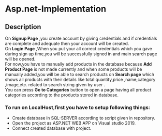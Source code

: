 # Asp.net-Implementation

##  Description
On **Signup Page** ,you create account by giving credentials and if credentials are complete and adequate then your account will be created.  
On **Login Page** ,When you put your all correct credentials which you gave during sign up time,you will be successfully signed in and main search page will be opened.  
For now,you have to manually add products in the database because **Add Product Page** is not made currently and when some products will be manually added,you will be able to search products on **Search page** which shows all products with their details like total quantity,price ,name,category ,image,etc. related to search string given by user .    
You can press **Go to Categories**  button to open a page having all product categories according to the products stored in database.
  
  

### To run on LocalHost,first you have to setup following things:
 * Create database in SQL-SERVER according to script given in repository.
 * Open the project as ASP.NET WEB APP on Visual studio 2019.
 * Connect created database with project. 
  
      


